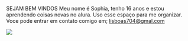 SEJAM BEM VINDOS
Meu nome é Sophia, tenho 16 anos e estou aprendendo coisas novas no alura.
Uso esse espaço para me organizar. 
Voce pode entrar em contato comigo em; lisboas704@gmal.com



![](https://media1.tenor.com/m/am7zKt_ASrQAAAAC/bruh-tenor-lemme-upload-this-kitty-gif-pls-tenorpls.gif)
